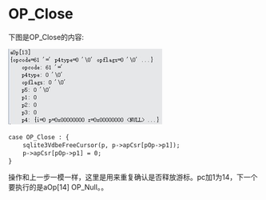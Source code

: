 # OP_Close
下图是OP_Close的内容:

 ![]( 4-5-17.jpg)
 ```
 case OP_Close : {
	 sqlite3VdbeFreeCursor(p, p->apCsr[pOp->p1]);
  	 p->apCsr[pOp->p1] = 0;
}
```
操作和上一步一模一样，这里是用来重复确认是否释放游标。pc加1为14，下一个要执行的是aOp[14] OP_Null。。
